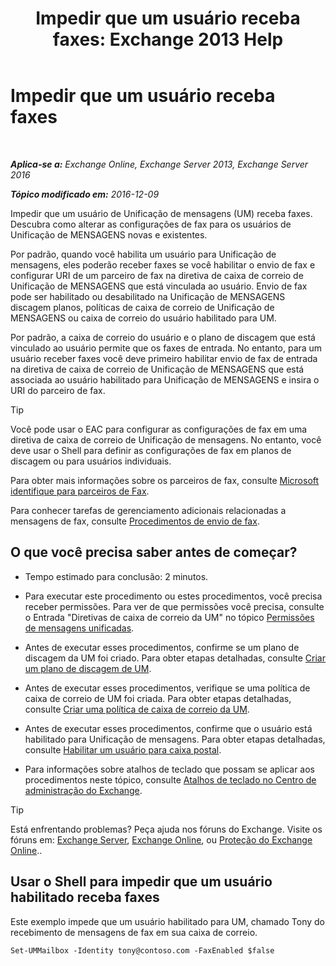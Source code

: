 ﻿---
title: 'Impedir que um usuário receba faxes: Exchange 2013 Help'
TOCTitle: Impedir que um usuário receba faxes
ms:assetid: b5d022b9-043a-4324-87fb-074d5e2c2ca3
ms:mtpsurl: https://technet.microsoft.com/pt-br/library/Bb201722(v=EXCHG.150)
ms:contentKeyID: 52058487
ms.date: 05/22/2018
mtps_version: v=EXCHG.150
ms.translationtype: MT
---

# Impedir que um usuário receba faxes

 

_**Aplica-se a:** Exchange Online, Exchange Server 2013, Exchange Server 2016_

_**Tópico modificado em:** 2016-12-09_

Impedir que um usuário de Unificação de mensagens (UM) receba faxes. Descubra como alterar as configurações de fax para os usuários de Unificação de MENSAGENS novas e existentes.

Por padrão, quando você habilita um usuário para Unificação de mensagens, eles poderão receber faxes se você habilitar o envio de fax e configurar URI de um parceiro de fax na diretiva de caixa de correio de Unificação de MENSAGENS que está vinculada ao usuário. Envio de fax pode ser habilitado ou desabilitado na Unificação de MENSAGENS discagem planos, políticas de caixa de correio de Unificação de MENSAGENS ou caixa de correio do usuário habilitado para UM.

Por padrão, a caixa de correio do usuário e o plano de discagem que está vinculado ao usuário permite que os faxes de entrada. No entanto, para um usuário receber faxes você deve primeiro habilitar envio de fax de entrada na diretiva de caixa de correio de Unificação de MENSAGENS que está associada ao usuário habilitado para Unificação de MENSAGENS e insira o URI do parceiro de fax.


> [!TIP]
> Você pode usar o EAC para configurar as configurações de fax em uma diretiva de caixa de correio de Unificação de mensagens. No entanto, você deve usar o Shell para definir as configurações de fax em planos de discagem ou para usuários individuais.



Para obter mais informações sobre os parceiros de fax, consulte [Microsoft identifique para parceiros de Fax](https://go.microsoft.com/fwlink/?linkid=190238).

Para conhecer tarefas de gerenciamento adicionais relacionadas a mensagens de fax, consulte [Procedimentos de envio de fax](faxing-procedures-exchange-2013-help.md).

## O que você precisa saber antes de começar?

  - Tempo estimado para conclusão: 2 minutos.

  - Para executar este procedimento ou estes procedimentos, você precisa receber permissões. Para ver de que permissões você precisa, consulte o Entrada "Diretivas de caixa de correio da UM" no tópico [Permissões de mensagens unificadas](unified-messaging-permissions-exchange-2013-help.md).

  - Antes de executar esses procedimentos, confirme se um plano de discagem da UM foi criado. Para obter etapas detalhadas, consulte [Criar um plano de discagem de UM](create-a-um-dial-plan-exchange-2013-help.md).

  - Antes de executar esses procedimentos, verifique se uma política de caixa de correio de UM foi criada. Para obter etapas detalhadas, consulte [Criar uma política de caixa de correio da UM](create-a-um-mailbox-policy-exchange-2013-help.md).

  - Antes de executar esses procedimentos, confirme que o usuário está habilitado para Unificação de mensagens. Para obter etapas detalhadas, consulte [Habilitar um usuário para caixa postal](enable-a-user-for-voice-mail-exchange-2013-help.md).

  - Para informações sobre atalhos de teclado que possam se aplicar aos procedimentos neste tópico, consulte [Atalhos de teclado no Centro de administração do Exchange](keyboard-shortcuts-in-the-exchange-admin-center-exchange-online-protection-help.md).


> [!TIP]
> Está enfrentando problemas? Peça ajuda nos fóruns do Exchange. Visite os fóruns em: <A href="https://go.microsoft.com/fwlink/p/?linkid=60612">Exchange Server</A>, <A href="https://go.microsoft.com/fwlink/p/?linkid=267542">Exchange Online</A>, ou <A href="https://go.microsoft.com/fwlink/p/?linkid=285351">Proteção do Exchange Online</A>..



## Usar o Shell para impedir que um usuário habilitado receba faxes

Este exemplo impede que um usuário habilitado para UM, chamado Tony do recebimento de mensagens de fax em sua caixa de correio.

    Set-UMMailbox -Identity tony@contoso.com -FaxEnabled $false

